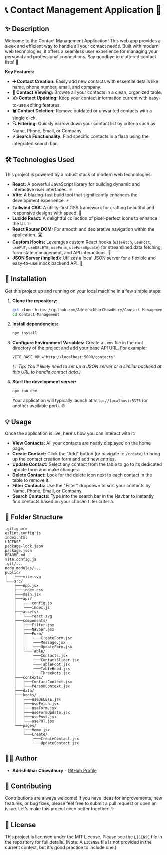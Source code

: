 # 📞 Contact Management Application 🚀

## ✨ Description

Welcome to the Contact Management Application! This web app provides a sleek and efficient way to handle all your contact needs. Built with modern web technologies, it offers a seamless user experience for managing your personal and professional connections. Say goodbye to cluttered contact lists! 👋

**Key Features:**

-   **➕ Contact Creation:** Easily add new contacts with essential details like name, phone number, email, and company. 
-   **👀 Contact Viewing:** Browse all your contacts in a clean, organized table.
-   **✍️ Contact Updating:** Keep your contact information current with easy-to-use editing features.
-   **🗑️ Contact Deletion:** Remove outdated or unwanted contacts with a single click.
-   **🔍 Filtering:** Quickly narrow down your contact list by criteria such as Name, Phone, Email, or Company.
-   **⚡ Search Functionality:** Find specific contacts in a flash using the integrated search bar.

## 🛠️ Technologies Used

This project is powered by a robust stack of modern web technologies:

-   **React:** A powerful JavaScript library for building dynamic and interactive user interfaces. ⚛️
-   **Vite:** A blazing-fast build tool that significantly enhances the development experience. ⚡
-   **Tailwind CSS:** A utility-first CSS framework for crafting beautiful and responsive designs with speed. 🎨
-   **Lucide React:** A delightful collection of pixel-perfect icons to enhance the UI. ✨
-   **React Router DOM:** For smooth and declarative navigation within the application. 🛣️
-   **Custom Hooks:** Leverages custom React hooks (`useFetch`, `usePost`, `usePUT`, `useDELETE`, `useForm`, `useFormUpdate`) for streamlined data fetching, form state management, and API interactions. 🎣
-   **JSON Server (implied):** Utilizes a local JSON server for a flexible and easy-to-use mock backend API. 📡

## 🚀 Installation

Get this project up and running on your local machine in a few simple steps:

1.  **Clone the repository:**
    ```bash
    git clone https://github.com/AdrishikharChowdhury/Contact-Management.git # Replace with actual repo URL if different
    cd Contact-Management
    ```

2.  **Install dependencies:**
    ```bash
    npm install
    ```

3.  **Configure Environment Variables:**
    Create a `.env` file in the root directory of the project and add your base API URL. For example:
    ```
    VITE_BASE_URL="http://localhost:5000/contacts"
    ```
    *(💡 Tip: You'll likely need to set up a JSON server or a similar backend at this URL to handle contact data.)*

4.  **Start the development server:**
    ```bash
    npm run dev
    ```
    Your application will typically launch at `http://localhost:5173` (or another available port). 🌐

## 💡 Usage

Once the application is live, here's how you can interact with it:

-   **View Contacts:** All your contacts are neatly displayed on the home page.
-   **Create Contact:** Click the "Add" button (or navigate to `/create`) to bring up the contact creation form and add new entries.
-   **Update Contact:** Select any contact from the table to go to its dedicated update form and make changes.
-   **Delete Contact:** Look for the delete icon next to each contact in the table to remove it.
-   **Filter Contacts:** Use the "Filter" dropdown to sort your contacts by Name, Phone, Email, or Company.
-   **Search Contacts:** Type into the search bar in the Navbar to instantly find contacts based on your chosen filter criteria.

## 📂 Folder Structure

```
.gitignore
eslint.config.js
index.html
LICENSE
package-lock.json
package.json
README.md
vite.config.js
.git/...
node_modules/...
public/
│   └───vite.svg
└───src/
    ├───App.jsx
    ├───index.css
    ├───main.jsx
    ├───api/
    │   ├───config.js
    │   └───index.js
    ├───assets/
    │   └───react.svg
    ├───components/
    │   ├───Filter.jsx
    │   ├───Navbar.jsx
    │   ├───Form/
    │   │   ├───CreateForm.jsx
    │   │   ├───Message.jsx
    │   │   └───UpdateForm.jsx
    │   └───Table/
    │       ├───Contacts.jsx
    │       ├───ContactSlider.jsx
    │       ├───TableFoot.jsx
    │       ├───TableHead.jsx
    │       └───ThreeDots.jsx
    ├───contexts/
    │   ├───ContactContext.jsx
    │   └───PersonContext.jsx
    ├───data/
    ├───hooks/
    │   ├───useDELETE.jsx
    │   ├───useFetch.jsx
    │   ├───useForm.jsx
    │   ├───useFormUpdate.jsx
    │   ├───usePost.jsx
    │   └───usePUT.jsx
    └───pages/
        ├───Home.jsx
        └───Create/
            ├───CreateContact.jsx
            └───UpdateContact.jsx
```

## 🧑‍💻 Author

-   **Adrishikhar Chowdhury** - [GitHub Profile](https://github.com/AdrishikharChowdhury)

## 🤝 Contributing

Contributions are always welcome! If you have ideas for improvements, new features, or bug fixes, please feel free to submit a pull request or open an issue. Let's make this project even better together! ✨

## 📄 License

This project is licensed under the MIT License. Please see the `LICENSE` file in the repository for full details. (Note: A `LICENSE` file is not provided in the current context, but it's good practice to include one.)
